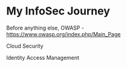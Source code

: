 # My InfoSec Journey

Before anything else, OWASP - https://www.owasp.org/index.php/Main_Page

Cloud Security
 




Identity Access Management
  




